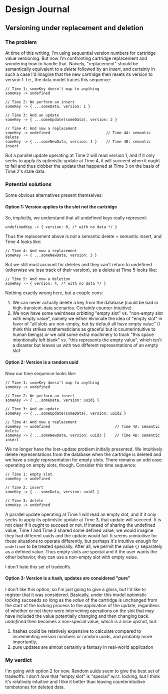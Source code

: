 # Design Journal

## Versioning under replacement and deletion

### The problem

At time of this writing, I'm using sequential version numbers for cartridge
value versioning. But now I'm confronting cartridge replacement and wondering
how to handle that. Naively, "replacement" should be semantically equivalent to
a _delete_ followed by an _insert_, and certainly in such a case I'd imagine
that the new cartridge then resets its version to version 1. I.e., the data
model traces this sequence:

```
// Time 1: someKey doesn't map to anything
someKey -> undefined

// Time 2: We perform an insert
someKey -> { ...someData, version: 1 }

// Time 3: And an update
someKey -> { ...someUpdate(someData), version: 2 }

// Time 4: And now a replacement
someKey -> undefined                         // Time 4A: semantic delete
someKey -> { ...someNewData, version: 1 }    // Time 4B: semantic insert
```

But a parallel update operating at Time 2 will read version 1, and if it only
seeks to apply its optimistic update at Time 4, it will succeed when it ought to
fail and thus clobber the update that happened at Time 3 on the basis of
Time 2's stale data.

### Potential solutions

Some obvious alternatives present themselves:

#### Option 1: Version applies to the slot not the cartridge

So, implicitly, we understand that all undefined keys really represent:

```
undefinedKey -> { version: 0, /* with no data */ }
```

Thus the replacement above is _not_ a semantic delete + semantic insert, and
Time 4 looks like:

```
// Time 4: And now a replacement
someKey -> { ...someNewData, version: 3 }
```

But we still must account for deletes and they can't return to undefined
(otherwise we lose track of their version), so a delete at Time 5 looks like:

```
// Time 5: And now a deletion
someKey -> { version: 4, /* with no data */ }
```

Nothing exactly wrong here, but a couple cons:

1) We can never actually delete a key from the database (could be bad in
   high-transient-data scenarios. Certainly counter-intuitive)
2) We now have some weirdness orbitting "empty slot" vs.
  "non-empty slot with empty value", namely we either eliminate the idea of
  "empty slot" in favor of "all slots are non-empty, but by default all have
  empty value" (I think this strikes mathematicians as graceful but is
  counterintuitive to human beings) _or_ we add some extra machinery to track
  "this space intentionally left blank" vs. "this represents the empty value",
  which isn't a disaster but leaves us with two different representations of
  an empty slot

#### Option 2: Version is a random uuid

Now our time sequence looks like:

```
// Time 1: someKey doesn't map to anything
someKey -> undefined

// Time 2: We perform an insert
someKey -> { ...someData, version: uuid1 }

// Time 3: And an update
someKey -> { ...someUpdate(someData), version: uuid2 }

// Time 4: And now a replacement
someKey -> undefined                             // Time 4A: semantic delete
someKey -> { ...someNewData, version: uuid3 }    // Time 4B: semantic insert
```

We no longer have the lost-update problem initially presented. We intuitively
delete representations from the database when the cartridge is deleted and we
have a single representation for empty slots. There remains an odd case
operating on empty slots, though. Consider this time sequence:

```
// Time 1: empty slot
someKey -> undefined

// Time 2: insert
someKey -> { ...someData, version: uuid1 }

// Time 3: delete
someKey -> undefined
```

A parallel update operating at Time 1 will read an empty slot, and if it only
seeks to apply its optimistic update at Time 3, that update will succeed. It is
not clear if it _ought_ to succeed or not. If instead of sharing the undefined
value, Time 1 and Time 3 shared some defined value, we would imagine they had
different uuids and the update would fail. It seems unintuitive for these
situations to operate differently, but perhaps it's intuitive enough for
`undefined` to be treated specially. After all, we permit the value `{}`
separately as a defined value. Thus empty slots are special and if the user
wants the other behavior, they can use a non-empty slot with empty value.

I don't hate this set of tradeoffs.

#### Option 3: Version is a hash, updates are considered "pure"

I don't like this option, so I'm just going to give a gloss, but I'd like to
register that it was considered. Basically, under this model optimistic locking
succeeds so long as the _value_ of the cartridge is unchanged from the start of
the locking process to the application of the update, regardless of whether or
not there were intervening operations on the slot that may have included the
value potentially changing and then changing back. _undefined_ then becomes a
non-special value, which is a nice upshot, but:

1) hashes could be relatively expensive to calculate compared to incrementing
   version numbers or random uuids, and probably more importantly,
2) pure updates are almost certainly a fantasy in real-world application

### My verdict

I'm going with option 2 for now. Random uuids seem to give the best set of
tradeoffs. I don't _love_ that "empty slot" is "special" w.r.t. locking, but I
think it's relatively intuitive and I like it better than leaving
counterintuitive tombstones for deleted data.
